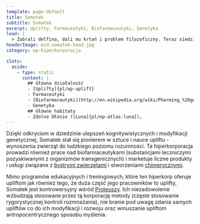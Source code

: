 ```yaml
---
template: page-default
title: Somatek
subtitle: Somatek
excerpt: Uplifty, Farmaceutyki, Biofarmaceutyki, Genetyka
lead: |
  > Zabrali delfina, dali mu krtań i problem filozoficzny. Teraz siedzi w drydocku, pisze poezję i nie chce pracować. Somatek mówi, że to 'emocjonalna niestabilność prototypu'. Ja mówię: bunt w wersji beta.
headerImage: mid-somatek-head.jpg
category: ep-hiperkorporacja

slots:
  aside:
    - type: static
      content: |
        ## Główna działalność
        - [Uplifty]{pl/ep-uplift}
        - Farmaceutyki
        - [Biofarmaceutyki](http://en.wikipedia.org/wiki/Pharming_%28genetics%29)
        - Genetyka
        ## Główne habitaty
        - Zdolne Dłonie ([Luna]{pl/ep-atlas-luna}), 
---
```

Dzięki odkryciom w dziedzinie ulepszeń kognitywistycznych i modyfikacji genetycznej, Somatek stał się pionierem w sztuce i nauce upliftu - wynoszenia zwierząt do ludzkiego poziomu rozumności. Ta hiperkorporacja prowadzi również prace nad biofarmaceutykami (substancjami leczniczymi pozyskiwanymi z organizmów transgenicznych) i marketuje liczne produkty i usługi związane z [bystrymi zwierzętami](#) i stworzeniami [chimerycznymi](http://pl.wikipedia.org/wiki/Chimera_%28biologia%29).

Mimo programów edukacyjnych i treningowych, które ten hiperkorp oferuje upliftom jak również tego, że duża część jego pracowników to uplifty, Somatek jest kontrowersyjny wśród [Proteuszy](#). Ich niezadowolenie wzbudzają stosowane przez tą korporację metody (częste stosowanie rygorystycznej kontroli rozmnażania), nie branie pod uwagę zdania samych upliftów co do ich modyfikacji i rozwoju oraz wmuszanie upliftom antropocentrycznego sposobu myślenia.
